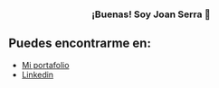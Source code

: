 <p align="center" width="300">
   <h3 align="center">¡Buenas! Soy Joan Serra 👋</h3>
</p>


## Puedes encontrarme en:
- [Mi portafolio](https://serrajoan.com)
- [Linkedin](https://www.linkedin.com/in/serrajoan/)

<!--
**serra-joan/serra-joan** is a ✨ _special_ ✨ repository because its `README.md` (this file) appears on your GitHub profile.

Here are some ideas to get you started:

- 🔭 I’m currently working on ...
- 🌱 I’m currently learning ...
- 👯 I’m looking to collaborate on ...
- 🤔 I’m looking for help with ...
- 💬 Ask me about ...
- 📫 How to reach me: ...
- 😄 Pronouns: ...
- ⚡ Fun fact: ...
-->
